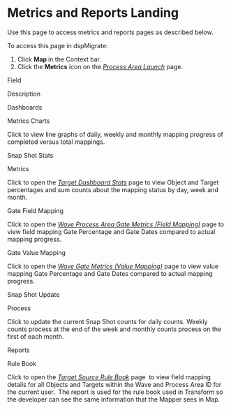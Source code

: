 # Metrics and Reports Landing

<div class="use">

Use this page to access metrics and reports pages as described below.

</div>

To access this page in dspMigrate:

1.  Click <span style="font-weight: bold;">Map </span>in the Context
    bar.
2.  Click the <span style="font-weight: bold;">Metrics</span> icon on
    the *[Process Area Launch](Process_Area_Launch_map.htm)* page.

Field

Description

Dashboards

Metrics Charts

Click to view line graphs of daily, weekly and monthly mapping progress
of completed versus total mappings.

Snap Shot Stats

Metrics

Click to open the <span style="font-style: italic;">[Target Dashboard
Stats](Target_Dashboard_Stats_H.htm)</span> page to view Object and
Target percentages and sum counts about the mapping status by day, week
and month.

Gate Field Mapping

Click to open the <span style="font-style: italic;">[Wave Process Area
Gate Metrics (Field
Mapping)](Wave_Proc_Area_Gate_Metrics_Field_Mapping.htm)</span> page to
view field mapping Gate Percentage and Gate Dates compared to actual
mapping progress.

Gate Value Mapping

Click to open the <span style="font-style: italic;">[Wave Gate Metrics
(Value Mapping)](Wave_Gate_Metrics_Value_Mapping_H.htm)</span> page to
view value mapping Gate Percentage and Gate Dates compared to actual
mapping progress.

Snap Shot Update

Process

Click to update the current Snap Shot counts for daily counts. Weekly
counts process at the end of the week and monthly counts process on the
first of each month.

Reports

Rule Book

Click to open the <span style="font-style: italic;">[Target Source Rule
Book](Target_Source_Rule_Book.htm)</span> page  to view field mapping
details for all Objects and Targets within the Wave and Process Area ID
for the current user.  The report is used for the rule book used in
Transform so the developer can see the same information that the Mapper
sees in Map.
